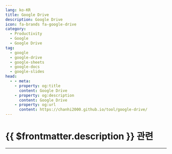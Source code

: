 ```yaml
---
lang: ko-KR
title: Google Drive
description: Google Drive
icon: fa-brands fa-google-drive
category: 
  - Productivity
  - Google
  - Google Drive
tag:
  - google
  - google-drive
  - google-sheets
  - google-docs
  - google-slides
head:
  - - meta:
    - property: og:title
      content: Google Drive
    - property: og:description
      content: Google Drive
    - property: og:url
      content: https://chanhi2000.github.io/tool/google-drive/
---
```


# {{ $frontmatter.description }} 관련

<ShieldsGroup logos="google,googledrive,googledocs,googlesheets,googleslides,"/>

---

<TagLinks />